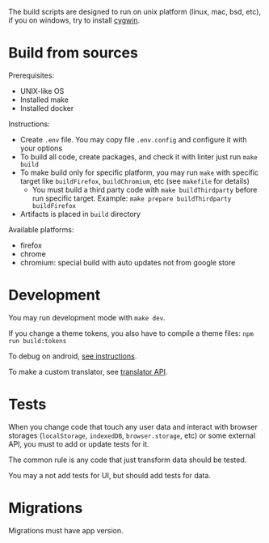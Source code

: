 The build scripts are designed to run on unix platform (linux, mac, bsd, etc), if you on windows, try to install [cygwin](https://www.cygwin.com/).

# Build from sources

Prerequisites:
- UNIX-like OS
- Installed make
- Installed docker

Instructions:
- Create `.env` file. You may copy file `.env.config` and configure it with your options
- To build all code, create packages, and check it with linter just run `make build`
- To make build only for specific platform, you may run `make` with specific target like `buildFirefox`, `buildChromium`, etc (see `makefile` for details)
	- You must build a third party code with `make buildThirdparty` before run specific target. Example: `make prepare buildThirdparty buildFirefox`
- Artifacts is placed in `build` directory

Available platforms:
- firefox
- chrome
- chromium: special build with auto updates not from google store

# Development

You may run development mode with `make dev`.

If you change a theme tokens, you also have to compile a theme files: `npm run build:tokens`

To debug on android, [see instructions](./AndroidDebug.md).

To make a custom translator, see [translator API](./CustomTranslator.md).

# Tests

When you change code that touch any user data and interact with browser storages (`localStorage`, `indexedDB`, `browser.storage`, etc) or some external API, you must to add or update tests for it.

The common rule is any code that just transform data should be tested.

You may a not add tests for UI, but should add tests for data.

# Migrations

Migrations must have app version.
